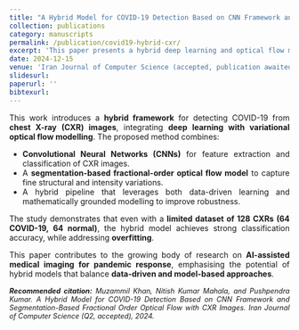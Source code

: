 ```yaml
---
title: "A Hybrid Model for COVID-19 Detection Based on CNN Framework and Segmentation-Based Fractional Order Optical Flow with CXR Images"
collection: publications
category: manuscripts
permalink: /publication/covid19-hybrid-cxr/
excerpt: 'This paper presents a hybrid deep learning and optical flow model for detecting COVID-19 using chest X-ray (CXR) images, combining CNN-based feature extraction with a segmentation-driven fractional-order variational approach.'
date: 2024-12-15
venue: 'Iran Journal of Computer Science (accepted, publication awaited)'
slidesurl: 
paperurl: ''
bibtexurl: 
---
```


<div style="text-align:justify; text-justify:inter-word;" markdown="1">

This work introduces a **hybrid framework** for detecting COVID-19 from **chest X-ray (CXR) images**, integrating **deep learning with variational optical flow modelling**. The proposed method combines:  

- **Convolutional Neural Networks (CNNs)** for feature extraction and classification of CXR images.  
- A **segmentation-based fractional-order optical flow model** to capture fine structural and intensity variations.  
- A hybrid pipeline that leverages both data-driven learning and mathematically grounded modelling to improve robustness.  

The study demonstrates that even with a **limited dataset of 128 CXRs (64 COVID-19, 64 normal)**, the hybrid model achieves strong classification accuracy, while addressing **overfitting**.    

This paper contributes to the growing body of research on **AI-assisted medical imaging for pandemic response**, emphasising the potential of hybrid models that balance **data-driven and model-based approaches**.

</div>

<div style="text-align:justify; text-justify:inter-word; margin-top:15px; font-size:0.9em; font-style:italic;">
  <strong>Recommended citation:</strong> Muzammil Khan, Nitish Kumar Mahala, and Pushpendra Kumar. A Hybrid Model for COVID-19 Detection Based on CNN Framework and Segmentation-Based Fractional Order Optical Flow with CXR Images. Iran Journal of Computer Science (Q2, accepted), 2024.
</div>


